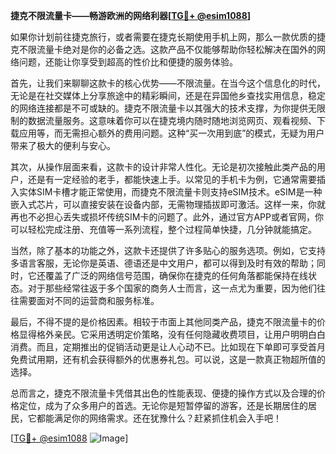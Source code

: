 **捷克不限流量卡——畅游欧洲的网络利器[[TG💪+ @esim1088](https://t.me/s/esim1088)]**

如果你计划前往捷克旅行，或者需要在捷克长期使用手机上网，那么一款优质的捷克不限流量卡绝对是你的必备之选。这款产品不仅能够帮助你轻松解决在国外的网络问题，还能让你享受到超高的性价比和便捷的服务体验。

首先，让我们来聊聊这款卡的核心优势——不限流量。在当今这个信息化的时代，无论是在社交媒体上分享旅途中的精彩瞬间，还是在异国他乡查找实用信息，稳定的网络连接都是不可或缺的。捷克不限流量卡以其强大的技术支撑，为你提供无限制的数据流量服务。这意味着你可以在捷克境内随时随地浏览网页、观看视频、下载应用等，而无需担心额外的费用问题。这种“买一次用到底”的模式，无疑为用户带来了极大的便利与安心。

其次，从操作层面来看，这款卡的设计非常人性化。无论是初次接触此类产品的用户，还是有一定经验的老手，都能快速上手。以常见的手机卡为例，它通常需要插入实体SIM卡槽才能正常使用，而捷克不限流量卡则支持eSIM技术。eSIM是一种嵌入式芯片，可以直接安装在设备内部，无需物理插拔即可激活。这样一来，你就再也不必担心丢失或损坏传统SIM卡的问题了。此外，通过官方APP或者官网，你可以轻松完成注册、充值等一系列流程，整个过程简单快捷，几分钟就能搞定。

当然，除了基本的功能之外，这款卡还提供了许多贴心的服务选项。例如，它支持多语言客服，无论你是英语、德语还是中文用户，都可以得到及时有效的帮助；同时，它还覆盖了广泛的网络信号范围，确保你在捷克的任何角落都能保持在线状态。对于那些经常往返于多个国家的商务人士而言，这一点尤为重要，因为他们往往需要面对不同的运营商和服务标准。

最后，不得不提的是价格因素。相较于市面上其他同类产品，捷克不限流量卡的价格显得格外亲民。它采用透明定价策略，没有任何隐藏收费项目，让用户明明白白消费。而且，定期推出的促销活动更是让人心动不已。比如现在下单即可享受首月免费试用期，还有机会获得额外的优惠券礼包。可以说，这是一款真正物超所值的选择。

总而言之，捷克不限流量卡凭借其出色的性能表现、便捷的操作方式以及合理的价格定位，成为了众多用户的首选。无论你是短暂停留的游客，还是长期居住的居民，它都能满足你的网络需求。还在犹豫什么？赶紧抓住机会入手吧！

[[TG💪+ @esim1088](https://t.me/s/esim1088) ![Image](https://i.postimg.cc/4NQfJmqS/Snipaste-2025-05-13-00-14-12.png)]